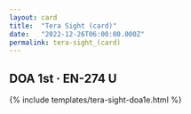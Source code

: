 ```yaml
---
layout: card
title:  "Tera Sight (card)"
date:   "2022-12-26T06:00:00.000Z"
permalink: tera-sight_(card)
---
```


## DOA 1st &middot; EN-274 U

{% include templates/tera-sight-doa1e.html %}
